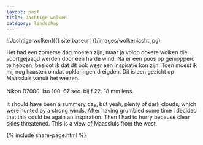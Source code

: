 ```yaml
---
layout: post
title: Jachtige wolken
category: landschap
---
```


![Jachtige wolken]({{ site.baseurl }}/images/wolkenjacht.jpg)

Het had een zomerse dag moeten zijn, maar ja volop dokere wolken die voortgejaagd werden door een harde wind. Na er een poos op gemopperd te hebben, besloot ik dat dit ook weer een inspiratie kon zijn. Toen moest ik mij nog haasten omdat opklaringen dreigden. Dit is een gezicht op Maassluis vanuit het westen.
<br><br>
Nikon D7000. Iso 100. 67 sec. bij f 22. 18 mm lens.
<br><br>
It should have been a summery day, but yeah, plenty of dark clouds, which were hunted by a strong winds.  After having grumbled some time  I decided that this could be again an inspiration.  Then I had to hurry because clear skies threatened.  This is a view of Maassluis from the west.

{% include share-page.html %}
